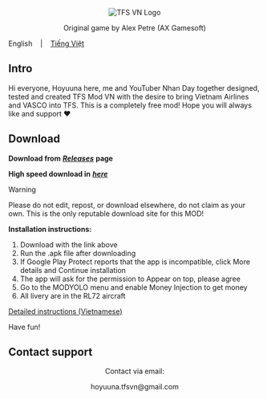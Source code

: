 <p align="center"><img src="https://i.postimg.cc/fyDGhsp7/Th-m-ti-u-7.png" alt="TFS VN Logo"></p>


<p align="center">Original game by Alex Petre (AX Gamesoft)</p>

English
&nbsp;&nbsp; | &nbsp;&nbsp;
<a href="https://github.com/Duhocsinh1/tfs-vnmod/blob/main/README.md">Tiếng Việt</a>

## Intro

Hi everyone, Hoyuuna here, me and YouTuber Nhan Day together designed, tested and created TFS Mod VN with the desire to bring Vietnam Airlines and VASCO into TFS. This is a completely free mod! Hope you will always like and support ❤


## Download

**Download from** [***Releases***](https://github.com/Duhocsinh1/tfs-vnmod/releases) **page**

**High speed download in** [***here***](https://tfsvn-download.neocities.org/)


> [!WARNING]
> Please do not edit, repost, or download elsewhere, do not claim as your own. This is the only reputable download site for this MOD!
> 

**Installation instructions:**

1. Download with the link above
2. Run the .apk file after downloading
3. If Google Play Protect reports that the app is incompatible, click More details and Continue installation
4. The app will ask for the permission to Appear on top, please agree
5. Go to the MODYOLO menu and enable Money Injection to get money
6. All livery are in the RL72 aircraft

[Detailed instructions (Vietnamese)](https://www.youtube.com/watch?v=ds1Sbqg74EU)

Have fun!

## Contact support

<p align="center">Contact via email:</p>
<p align="center">hoyuuna.tfsvn@gmail.com</p>
